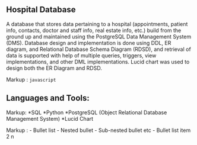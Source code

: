 ## Hospital Database 

A database that stores data pertaining to a hospital (appointments, patient info, contacts, doctor and staff info, real estate info, etc.) build from the ground up and maintained using the PostgreSQL Data Management System (DMS). Database design and implementation is done using DDL, ER diagram, and Relational Database Schema Diagram (RDSD), and retrieval of data is supported with help of multiple queries, triggers, view implementations, and other DML implementations. Lucid chart was used to design both the ER Diagram and RDSD. 

Markup : ```javascript
         ```
## Languages and Tools: 
 Markup: *SQL
          *Python
           *PostgreSQL (Object Relational Database Management System)
             *Lucid Chart

Markup : - Bullet list
              - Nested bullet
                  - Sub-nested bullet etc
          - Bullet list item 2 
n



